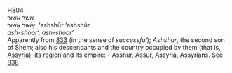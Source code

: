 H804  
אשּׁר אשּׁוּר  
אַשּׁוּר אַשּׁוּר ‎ ‘ashshûr ‘ashshûr  
*ash-shoor‘,* *ash-shoor‘*  
Apparently from [833](h0833) (in the sense of *successful*); *Ashshur*,
the second son of Shem; also his descendants and the country occupied by
them (that is, Assyria), its region and its empire: - Asshur, Assur,
Assyria, Assyrians. See [838](h0838)  
